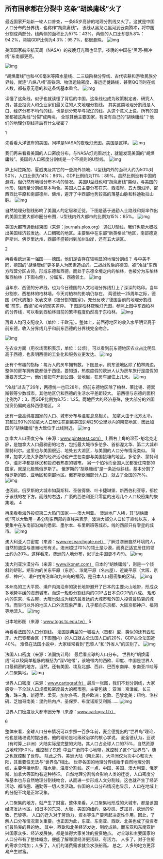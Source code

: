 ## 所有国家都在分裂中 这条“胡焕庸线”火了

最近国家开始新一轮人口普查，一条85岁高龄的地理分割线又火了。这就是中国人口分布的分界线，也称作“胡焕庸线”。 该线从黑龙江黑河到云南腾冲，将中国分割成两部分。线两侧的面积比为57%：43%，两侧的人口比却是5.8%：94.2%，两端GDP比例为4.3%：95.7%，都很悬殊。 
![img](https://web.popo8.com/202011/03/14/7b32a9776c.jpg)

美国国家航空航天局（NASA）的夜晚灯光图也显示，夜晚的中国在“黑河-腾冲线”东南部更亮。


![img](https://web.popo8.com/202011/03/9/069526c7f7.jpg)

 “胡焕庸线”也和400毫米等降水量线、二三级阶梯分界线、古代农耕和游牧民族分界线，就连“八纵八横”高铁网、物流运输密度、春运迁徙路线，甚至QQ同时在线人数，都有意无意的和这条线基本重合。 
![img](https://web.popo8.com/202011/03/15/339b0c18cd.jpg)

 读懂了这条线，似乎也就读懂了背后的中国。这条线也成为政策制定者、研究人员，甚至投资人和企业家们最关注的人文地理分割线。 其实这类地理分割线是人口、经济分布不均匀的线，也是划分繁华与寂辽的线。从这个意义上说，所有的国家都被这条线“分裂”成两块。 全球其他主要国家，有没有自己的“胡焕庸线”？他们的地理分割线背后有什么秘密？

1

先看看大洋彼岸的美国。同样是NASA的夜晚灯光图，美国是这样。 
![img](https://web.popo8.com/202011/03/10/059d78e145.jpg)




 我们再来看看美国的人口密度分布，与NASA灯光图对比，就能发现美国的“胡焕庸线”。美国的人口密度分割线是一个不规则的U型线。 
![img](https://web.popo8.com/202011/03/6/6b34748f0c.jpg)

 算上阿拉斯加、夏威夷及其它的一些海外领地，U型线内外的面积大约为50%对50%，人口比例为14%：86%，GDP比例约为11%：89%。虽然比例没有中国的悬殊，但仍然有地域分布不均的情况。 美国U型线也和“胡焕庸线”类似，与美国的地形、降雨量分割线基本吻合。美国人口主要分布在东、西海岸、五大湖沿岸、密西西比平原和南部德州、佛州，避开了中西部地势较高的落基山脉和科迪勒拉山脉。 
![img](https://web.popo8.com/202011/03/5/dafd52c67b.jpg)

 自然地理分割线影响了美国人的定居和迁徙。下图是基于通勤人士路线和频率作出的美国主要大都市圈分布图，U型线内外大都市的比例为15%：85%。 
![img](https://web.popo8.com/202011/03/8/38ff8722e4.jpg)

 美国大都市通勤线束图（来源：journals.plos.org） 通过U型线，我们也能大概找出美国经济较发达、人口稠密的地区。主要集中在东部“新英格兰”地区，南部德克萨斯州、佛罗里达州，西部华盛顿州到加州沿岸，还有五大湖区。 

2

再看看欧洲第一强国——德国。他们是否存在较明显的地理分割线？ 与中美不同，德国的“胡焕庸线”更多是人为因素造成的。二战战败后的德国，被“冷战”东西方阵营分区占领，形成东德和西德。而处于东德全境之内的柏林，也被分为东柏林和西柏林（下图右侧），分属东、西德领土。 
![img](https://web.popo8.com/202011/03/15/0722c43844.jpg)

 当年东、西德的分界线，也为今日德国的人文地理分界线打上了深深的烙印。当年分割东、西柏林的柏林墙，今天对柏林的影响仍存在。 两德统一25周年之际，德国《时代周报》发表文章《被分割的国家》，充分反映了德国当前的地理分割线和“前东、西德”如今的现实差异。 下图是柏林夜晚灯光图，参照上图中东西柏林的分界线，可以看到西柏林目前的繁华程度仍然高于东柏林。 
![img](https://web.popo8.com/202011/03/13/cbd40676cf.jpg)

 再看人均可支配收入（单位：千欧元）。整体上，前西德地区的收入水平明显高于前东德，收入分界线几乎和前东西德的分界线完全吻合。

 
![img](https://web.popo8.com/202011/03/9/5b583ee281.jpg)

 在农业方面（用农场面积表示，单位：公顷），可以看到前东德地区农业占比明显高于西德，也表明西德的工业化和服务业更发达。 
![img](https://web.popo8.com/202011/03/9/cf07df4fd8.jpg)




 还有个有趣的指标：每万人的房车拥有数。下图显示，前东德地区除了柏林周边，整体的房车拥有数都低于西德。要知道，热衷度假的欧洲人认为房车旅行是度假的重要方式之一，他们爱把车开到公园、营地里，在房车里住上几天。 
![img](https://web.popo8.com/202011/03/12/cc5bd54959.jpg)

 “冷战”过去了26年，两德统一也已28年，但前东德地区除了柏林、莱比锡、德累斯顿等少数城市，其他地区仍和西德的生活水平差距较大。 前西德与东德的面积比例为7：3，而GDP比例为8.75：1.25。两地巨大的经济悬殊，使大部分的外国投资仍偏向选择西德地区。 3

还有一些高纬度国家的人口、城市分布与温度息息相关。 加拿大由于北方太冷，其超过90%的加拿大人口居住在距离美国边境250公里以内的南部地区，因此加国的“胡焕庸线”也大致位于此线附近。 
![img](https://web.popo8.com/202011/03/10/430030f7d4.jpg)

 加拿大人口密度分布（来源：www.pinterest.com） 上图右上角的温莎-魁北克走廊，是加拿大人口最稠密的地方，包括最大城市多伦多、首都渥太华、第二大城市蒙特利尔。这里也与美国很近、地处五大湖区，与美国的人口分布情况类似。 同样，加拿大绝大多数的经济活动也产生在南部与美国接壤的地区。多伦多、蒙特利尔、温哥华都是移民和投资者热衷的城市。 另一个怕冷而全国人民都爱住南部的国家，就是北极熊俄罗斯了。 俄罗斯的“胡焕庸线”是一条近似斜线，基本分割了俄罗斯的欧、亚地区和南部地区。俄罗斯欧洲部分人口，就占了全国的75%。 
![img](https://web.popo8.com/202011/03/0/8dbc58d389.jpg)

 也因此，俄罗斯的大城市如莫斯科、圣彼得堡、叶卡捷琳堡、新西伯利亚等，都位于该线的左下方。而线的右边，广袤的西伯利亚只零星的出现几个人口较密集的聚集地。 4

再来看看海外投资第二大热门国家——澳大利亚。 澳洲地广人稀，其“胡焕庸线”可以大致用一条分割东西部的直线来表示。澳洲大部分人口位于直线以东，主要集中在东南部沿海的悉尼、墨尔本、布里斯班等城市。线的西部只有零星的城市。 
![img](https://web.popo8.com/202011/03/6/89f1c63f30.jpg)

澳大利亚人口密度（来源：www.researchgate.net） 了解过澳洲自然环境的人，自然知道这与澳洲地形有关。澳洲超过70%的领土是沙漠，而真正适宜居住的领土约为20%。这样看来，澳洲的人地分布，似乎比中国更不均匀。 
![img](https://web.popo8.com/202011/03/6/34ba0e4181.jpg)

澳大利亚沙漠分布（来源：www.ikonet.com） 日本的“胡焕庸线”，则是一个倾斜的矩形。矩形内的关东平原（东京）、浓尾平原（名古屋）、近畿平原（大阪、京都、神户）、濑户内海沿岸和九州岛的福冈，是日本人口最密集的区域。 
![img](https://web.popo8.com/202011/03/15/85dba0d232.jpg)

 本州岛的三大平原、濑户内海沿岸的狭长地带避开了日本的主要火山地带，形成众多地势平缓的海港城市。而这一矩形分割线内的GDP占日本总GDP约八成。 矩形内的东京、名古屋、大阪也就成为经济最发达的大城市和外国人投资最热衷的城市。而举行以外的地区人口外流现象严重，几乎都向东京都、大阪京都神户、福冈等地流入。 
![img](https://web.popo8.com/202011/03/0/1a37420b0f.jpg)

日本地形图（来源：www.tcgs.tc.edu.tw） 5

再看看法国的人口分割线。 法国是典型的一城独大（首都）型，类似的还有西班牙。大巴黎都会区（下图圈内）的人口就占全法国人口的20%，GDP占全法国近40%。 难怪在法国小说中，大家经常看到“巴黎人”和“外省人”的区别了。 
![img](https://web.popo8.com/202011/03/16/343275935b.jpg)

法国人口密度（来源：法国统计局） 最后看全球的人口分布。 世界的“胡焕庸线”可以较简单粗暴的概括为“深V地带”，该地带内的西欧、印度、中国是世界人口最稠密的地方。当然，还有美国、埃及北部、西非、巴西东南岸、东南亚爪哇等人口聚集地。 
![img](https://web.popo8.com/202011/03/3/1a97c11c50.jpg)

世界人口密度（来源：www.cartograf.fr） 最后一张图，我们不划分割线，大家感受一下全球人口规模和密度最大的都市圈，主要包括： 亚洲：京津冀、长三角、珠三角、新德里、孟买、加尔各答、曼谷欧洲：伦敦、巴黎北美：纽约、洛杉矶、芝加哥南美：里约热内卢、圣保罗、布宜诺斯艾利斯…… 
![img](https://web.popo8.com/202011/03/0/80e1f3acc8.jpg)

世界人口密度及大都市圈分布（来源：www.cartograf.fr）

6

整体来看，全球人口分布情况可以参照一百多年前，麦金德提出的“世界岛”理论，他也是陆权说的提出者。他的理论是地缘政治学的核心学说。 麦金德认为，亚欧（有时算上非洲）大陆实际是完整的大陆，其人口占全球人口的75%，自然资源占地球的50%。谁控制了东欧-中亚广袤的中心地带，就控制了这个“世界岛”，随之也就控制了世界。 除此之外，美洲大陆（南北美）、大洋洲仅为次中心和次大陆，其重要性无法与“世界岛”相比。 世界各国的地理分界线始于自然地理分割线，主要包括地形、降水量、温度分割线。这一点，中国、美国、澳大利亚、俄罗斯、加拿大等国均有这种特征。 自然地理分割线会影响人类的迁徙，人口密度分布基本也与自然地理分割线吻合，从而进一步形成人文分割线。这也就产生了经济活动、都市圈、通勤等一切人类活动。各国的人口分布情况也显示，人口在地域上的分配不均是正常现象。

人口聚集的地方，就产生了财富。整体来看，人口聚集地形成的大城市，都是该国经济发达地区，如日本的东京、大阪，美国的纽约、洛杉矶、芝加哥，欧洲的伦敦、巴黎等。 人口的迁入对于劳动力、资本等生产要素起决定性作用。因此，了解人口分布情况至关重要。也正因为此，东亚、东南亚、西欧、北美也成了投资者们最热衷的目的地。 其中，西欧和北美经济发达、制度成熟，而东亚和东南亚新兴国家众多、经济发展快，都是值得大家关注的投资地点。 对全球和主要国家的人口分布有了整体概念，便能了解哪里经济更活跃、有活力。 人多了，对于住房的需求会增加；人多了，人们的消费需求就会水涨船高。 总之，人多的地方更容易产生财富。